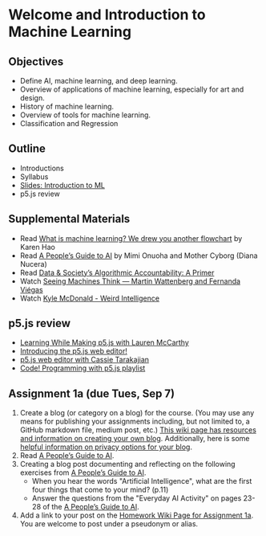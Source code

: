 # Welcome and Introduction to Machine Learning

## Objectives
* Define AI, machine learning, and deep learning.
* Overview of applications of machine learning, especially for art and design.
* History of machine learning.
* Overview of tools for machine learning.
* Classification and Regression

## Outline
* Introductions
* Syllabus
* [Slides: Introduction to ML](https://docs.google.com/presentation/d/1q1mqEPTKKrsPxzmg1g1NvvBzypFy18VPRiPGkx-EkN0/edit?usp=sharing)
* p5.js review

## Supplemental Materials
* Read [What is machine learning? We drew you another flowchart](https://www.technologyreview.com/s/612437/what-is-machine-learning-we-drew-you-another-flowchart/) by Karen Hao
* Read [A People’s Guide to AI](https://alliedmedia.org/wp-content/uploads/2020/09/peoples-guide-ai.pdf) by Mimi Onuoha and Mother Cyborg (Diana Nucera)
* Read [Data & Society’s Algorithmic Accountability: A Primer](https://datasociety.net/wp-content/uploads/2018/04/Data_Society_Algorithmic_Accountability_Primer_FINAL-4.pdf)
* Watch [Seeing Machines Think — Martin Wattenberg and Fernanda Viégas](https://youtu.be/ugkfmHBW74Q)
* Watch [Kyle McDonald - Weird Intelligence](https://vimeo.com/304110435)

## p5.js review
* [Learning While Making p5.js with Lauren McCarthy](https://youtu.be/1k3X4DLDHdc)
* [Introducing the p5.js web editor!](https://youtu.be/dtHxDggkBYc)
* [p5.js web editor with Cassie Tarakajian](https://youtu.be/x1rJJRVTpAI)
* [Code! Programming with p5.js playlist](https://www.youtube.com/playlist?list=PLRqwX-V7Uu6Zy51Q-x9tMWIv9cueOFTFA)

## Assignment 1a (due Tues, Sep 7)
1. Create a blog (or category on a blog) for the course. (You may use any means for publishing your assignments including, but not limited to, a GitHub markdown file, medium post, etc.) [This wiki page has resources and information on creating your own blog](https://github.com/ml5js/Intro-ML-Arts-IMA-F21/wiki/Blog-Resources). Additionally, here is some [helpful information on privacy options for your blog](https://nyu.service-now.com/sp?id=kb_article&sysparm_article=KB0012245&sys_kb_id=b2ddc9da004aa1002a5d036a271e5f70&spa=1).
2. Read [A People’s Guide to AI](https://alliedmedia.org/wp-content/uploads/2020/09/peoples-guide-ai.pdf).
3. Creating a blog post documenting and reflecting on the following exercises from [A People’s Guide to AI](https://alliedmedia.org/wp-content/uploads/2020/09/peoples-guide-ai.pdf).
   * When you hear the words "Artificial Intelligence", what are the first four things that come to your mind? (p.11)
   * Answer the questions from the "Everyday AI Activity" on pages 23-28 of the [A People’s Guide to AI](https://alliedmedia.org/wp-content/uploads/2020/09/peoples-guide-ai.pdf). 
3. Add a link to your post on the [Homework Wiki Page for Assignment 1a](https://github.com/ml5js/Intro-ML-Arts-IMA-F21/wiki/Assignment-1a). You are welcome to post under a pseudonym or alias.
